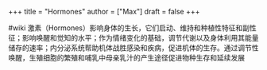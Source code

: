+++
title = "Hormones"
author = ["Max"]
draft = false
+++

\#wiki
激素（Hormones）影响身体的生长，它们启动、维持和种植性特征和副性征；影响唤醒和觉知的水平；作为情绪变化的基础，调节代谢以及身体利用其能量储存的速率；内分泌系统帮助机体战胜感染和疾病，促进机体的生存。通过调节性唤醒，生殖细胞的繁殖和哺乳中母亲乳汁的产生途径促进物种生存和延续发展
